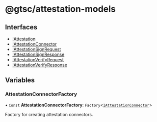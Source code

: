 # @gtsc/attestation-models

## Interfaces

- [IAttestation](interfaces/IAttestation.md)
- [IAttestationConnector](interfaces/IAttestationConnector.md)
- [IAttestationSignRequest](interfaces/IAttestationSignRequest.md)
- [IAttestationSignResponse](interfaces/IAttestationSignResponse.md)
- [IAttestationVerifyRequest](interfaces/IAttestationVerifyRequest.md)
- [IAttestationVerifyResponse](interfaces/IAttestationVerifyResponse.md)

## Variables

### AttestationConnectorFactory

• `Const` **AttestationConnectorFactory**: `Factory`\<[`IAttestationConnector`](interfaces/IAttestationConnector.md)\>

Factory for creating attestation connectors.
